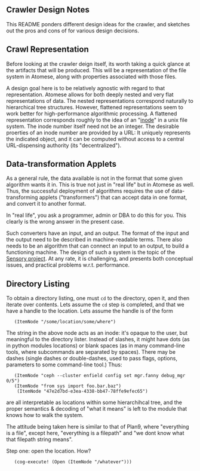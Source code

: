Crawler Design Notes
--------------------
This README ponders different design ideas for the crawler, and sketches
out the pros and cons of for various design decisions.

Crawl Representation
--------------------
Before looking at the crawler deign itself, its worth taking a quick
glance at the artifacts that will be produced. This will be a
representation of the file system in Atomese, along with properties
associated with those files.

A design goal here is to be relatively agnostic with regard to that
representation. Atomese allows for both deeply nested and very flat
representations of data. The nested representations correspond naturally
to hierarchical tree structures. However, flattened representations seem
to work better for high-performance algorithmic processing. A flattened
representation corresponds roughly to the idea of an
"[inode](https://en.wikipedia.org/wiki/inode)" in a unix file system.
The inode number itself need not be an integer. The desirable proerties
of an inode number are provided by a URL: It uniquely represents the
indicated object, and it can be computed without access to a central
URL-dispensing authority (its "decentralized").

Data-transformation Applets
---------------------------
As a general rule, the data available is not in the format that some
given algorithm wants it in. This is true not just in "real life" but in
Atomese as well. Thus, the successful deployment of algorithms requires
the use of data-transforming applets ("transformers") that can accept
data in one format, and convert it to another format.

In "real life", you ask a programmer, admin or DBA to do this for you.
This clearly is the wrong answer in the present case.

Such converters have an input, and an output. The format of the input
and the output need to be described in machine-readable terms. There
also needs to be an algorithm that can connect an input to an output, to
build a functioning machine. The design of such a system is the topic
of the [Sensory project](https://github.com/opencog/sensory). At any
rate, it is challenging, and presents both conceptual issues, and
practical problems w.r.t. performance.

Directory Listing
-----------------
To obtain a directory listing, one must `cd` to the directory, open it,
and then iterate over contents. Lets assume the `cd` step is completed,
and that we have a handle to the location. Lets assume the handle is of
the form
```
   (ItemNode "/some/location/some/where")
```
The string in the above node acts as an inode: it's opaque to the user,
but meaningful to the directory lister. Instead of slashes, it might
have dots (as in python modules locations) or blank spaces (as in many
command-line tools, where subcommands are separated by spaces). There
may be dashes (single dashes or double-dashes, used to pass flags,
options, parameters to some command-line tool.) Thus:
```
   (ItemNode "ceph --cluster enfield config set mgr.fanny debug_mgr 0/5")
   (ItemNode "from sys import foo.bar.baz")
	(ItemNode "47e2d7bd-e3ea-4338-bb47-78ffe9efec65")
```
are all interpretable as locations within some hierarchihcal tree, and
the proper semantics & decoding of "what it means" is left to the module
that knows how to walk the system.

The attitude being taken here is similar to that of Plan9, where
"everything is a file", except here, "everything is a filepath" and
"we dont know what that filepath string means".

Step one: open the location. How?
```
   (cog-execute! (Open (ItemNode "/whatever")))
```



